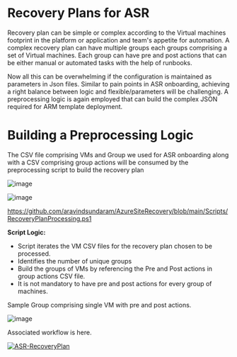 
# Recovery Plans for ASR

Recovery plan can be simple or complex according to the Virtual machines footprint in the platform or application and team's appetite for automation. A complex recovery plan can have multiple groups each groups comprising a set of Virtual machines. Each group can have pre and post actions that can be either manual or automated tasks with the help of runbooks. 

Now all this can be overwhelming if the configuration is maintained as parameters in Json files. Similar to pain points in ASR onboarding, achieving a right balance between logic and flexible/parameters will be challenging. A preprocessing logic is again employed that can build the complex JSON required for ARM template deployment. 

# Building a Preprocessing Logic

The CSV file comprising VMs and Group we used for ASR onboarding along with a CSV comprising group actions will be consumed by the preprocessing script to build the recovery plan

![image](https://user-images.githubusercontent.com/86707819/140833960-027377e3-aac4-4c6e-a5f3-f02252222aa6.png)

![image](https://user-images.githubusercontent.com/86707819/140833879-9c296dd2-f8c9-4abf-9536-f308c3381433.png)

https://github.com/aravindsundaram/AzureSiteRecovery/blob/main/Scripts/RecoveryPlanProcessing.ps1

**Script Logic:**
- Script iterates the VM CSV files for the recovery plan chosen to be processed. 
- Identifies the number of unique groups 
- Build the groups of VMs by referencing the Pre and Post actions in group actions CSV file. 
- It is not mandatory to have pre and post actions for every group of machines. 

Sample Group comprising single VM with pre and post actions. 

![image](https://user-images.githubusercontent.com/86707819/140847823-d8090002-8823-4a31-a638-9185d1ae5c44.png)

Associated workflow is here.

[![ASR-RecoveryPlan](https://github.com/aravindsundaram/AzureSiteRecovery/actions/workflows/ASR-RecoveryPlan.yml/badge.svg)](https://github.com/aravindsundaram/AzureSiteRecovery/actions/workflows/ASR-RecoveryPlan.yml)

